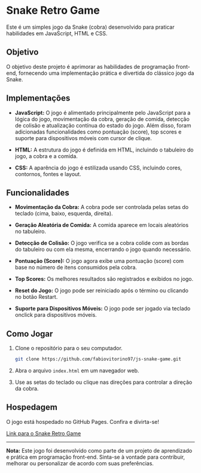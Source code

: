 # Snake Retro Game

Este é um simples jogo da Snake (cobra) desenvolvido para praticar habilidades em JavaScript, HTML e CSS.

## Objetivo

O objetivo deste projeto é aprimorar as habilidades de programação front-end, fornecendo uma implementação prática e divertida do clássico jogo da Snake.

## Implementações

- **JavaScript:** O jogo é alimentado principalmente pelo JavaScript para a lógica do jogo, movimentação da cobra, geração de comida, detecção de colisão e atualização contínua do estado do jogo. Além disso, foram adicionadas funcionalidades como pontuação (score), top scores e suporte para dispositivos móveis com cursor de clique.

- **HTML:** A estrutura do jogo é definida em HTML, incluindo o tabuleiro do jogo, a cobra e a comida.

- **CSS:** A aparência do jogo é estilizada usando CSS, incluindo cores, contornos, fontes e layout.

## Funcionalidades

- **Movimentação da Cobra:** A cobra pode ser controlada pelas setas do teclado (cima, baixo, esquerda, direita).

- **Geração Aleatória de Comida:** A comida aparece em locais aleatórios no tabuleiro.

- **Detecção de Colisão:** O jogo verifica se a cobra colide com as bordas do tabuleiro ou com ela mesma, encerrando o jogo quando necessário.

- **Pontuação (Score):** O jogo agora exibe uma pontuação (score) com base no número de itens consumidos pela cobra.

- **Top Scores:** Os melhores resultados são registrados e exibidos no jogo.

- **Reset do Jogo:** O jogo pode ser reiniciado após o término ou clicando no botão Restart.

- **Suporte para Dispositivos Móveis:** O jogo pode ser jogado via teclado onclick para dispositivos móveis.

## Como Jogar

1. Clone o repositório para o seu computador.

    ```bash
    git clone https://github.com/fabiovitorino97/js-snake-game.git
    ```

2. Abra o arquivo `index.html` em um navegador web.

3. Use as setas do teclado ou clique nas direções para controlar a direção da cobra.

## Hospedagem

O jogo está hospedado no GitHub Pages. Confira e divirta-se!

[Link para o Snake Retro Game](https://fabiovitorino97.github.io/js-snake-game/)

---

**Nota:** Este jogo foi desenvolvido como parte de um projeto de aprendizado e prática em programação front-end. Sinta-se à vontade para contribuir, melhorar ou personalizar de acordo com suas preferências.
